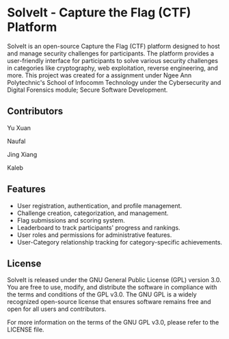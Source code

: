 # SolveIt - Capture the Flag (CTF) Platform

SolveIt is an open-source Capture the Flag (CTF) platform designed to host and manage security challenges for participants. The platform provides a user-friendly interface for participants to solve various security challenges in categories like cryptography, web exploitation, reverse engineering, and more. This project was created for a assignment under Ngee Ann Polytechnic's School of Infocomm Technology under the Cybersecurity and Digital Forensics module; Secure Software Development.

## Contributors
Yu Xuan

Naufal

Jing Xiang

Kaleb

## Features

- User registration, authentication, and profile management.
- Challenge creation, categorization, and management.
- Flag submissions and scoring system.
- Leaderboard to track participants' progress and rankings.
- User roles and permissions for administrative features.
- User-Category relationship tracking for category-specific achievements.

## License

SolveIt is released under the GNU General Public License (GPL) version 3.0. You are free to use, modify, and distribute the software in compliance with the terms and conditions of the GPL v3.0. The GNU GPL is a widely recognized open-source license that ensures software remains free and open for all users and contributors.

For more information on the terms of the GNU GPL v3.0, please refer to the LICENSE file.

